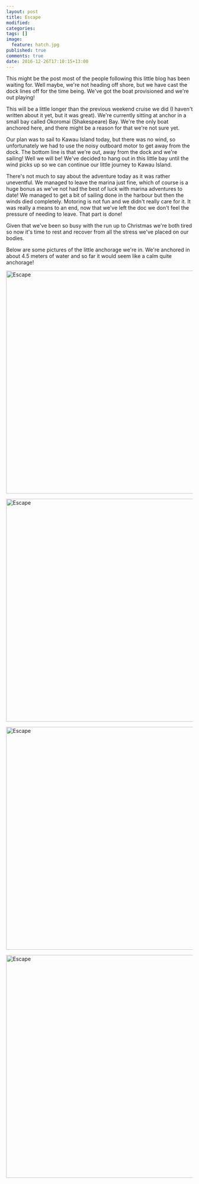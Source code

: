 ```yaml
---
layout: post
title: Escape
modified:
categories: 
tags: []
image: 
  feature: hatch.jpg
published: true
comments: true
date: 2016-12-26T17:10:15+13:00
---
```

This might be  the post most of  the people following this little  blog has been
waiting for. Well maybe, we're not heading  off shore, but we have cast the dock
lines off  for the  time being.  We've got  the boat  provisioned and  we're out
playing!

This will be a little longer than  the previous weekend cruise we did (I haven't
written about it yet, but it was  great). We're currently sitting at anchor in a
small bay called Okoromai (Shakespeare) Bay.  We're the only boat anchored here,
and there might be a reason for that we're not sure yet.

Our  plan  was to  sail  to  Kawau  Island today,  but  there  was no  wind,  so
unfortunately we had to use the noisy  outboard motor to get away from the dock.
The bottom line is that we're out, away from the dock and we're sailing! Well we
will be! We've decided to hang out in this little bay until the wind picks up so
we can continue our little journey to Kawau Island.

There's not much to  say about the adventure today as  it was rather uneventful.
We managed  to leave the marina  just fine, which of  course is a huge  bonus as
we've not had the best of luck with marina adventures to date! We managed to get
a  bit of  sailing done  in  the harbour  but  then the  winds died  completely.
Motoring is not fun  and we didn't really care for it. It  was really a means to
an end,  now that we've left  the doc we don't  feel the pressure of  needing to
leave. That part is done!

Given that we've been  so busy with the run up to Christmas  we're both tired so
now  it's time  to rest  and recover  from all  the stress  we've placed  on our
bodies.

Below are  some pictures  of the  little anchorage we're  in. We're  anchored in
about 4.5 meters of water and so far it would seem like a calm quite anchorage!

<a data-flickr-embed="true"  href="https://www.flickr.com/photos/sdki/31763627521/" title="Escape"><img src="https://c2.staticflickr.com/1/368/31763627521_821a659ba6_c.jpg" width="800" height="600" alt="Escape"></a><script async src="//embedr.flickr.com/assets/client-code.js" charset="utf-8"></script>



<a data-flickr-embed="true"  href="https://www.flickr.com/photos/sdki/31070853873/in/photostream/" title="Escape"><img src="https://c2.staticflickr.com/1/526/31070853873_0d6be758ed_c.jpg" width="800" height="600" alt="Escape"></a><script async src="//embedr.flickr.com/assets/client-code.js" charset="utf-8"></script>

<a data-flickr-embed="true"  href="https://www.flickr.com/photos/sdki/31842745676/in/photostream/" title="Escape"><img src="https://c5.staticflickr.com/1/256/31842745676_8f8bfd1573_c.jpg" width="800" height="600" alt="Escape"></a><script async src="//embedr.flickr.com/assets/client-code.js" charset="utf-8"></script>


<a data-flickr-embed="true"  href="https://www.flickr.com/photos/sdki/31763620081/" title="Escape"><img src="https://c2.staticflickr.com/1/339/31763620081_3842fd3f3c_c.jpg" width="800" height="600" alt="Escape"></a><script async src="//embedr.flickr.com/assets/client-code.js" charset="utf-8"></script>

